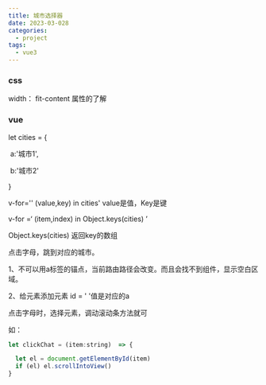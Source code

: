 ```yaml
---
title: 城市选择器
date: 2023-03-028
categories:
  - project
tags:
  - vue3
---
```


### css 

width： fit-content 属性的了解



### vue 

let cities = {

​	a:'城市1',

​	b:'城市2'

} 

v-for='' (value,key) in cities'    value是值，Key是键



v-for =‘  (item,index) in Object.keys(cities)  ’

Object.keys(cities)  返回key的数组





点击字母，跳到对应的城市。



1、不可以用a标签的锚点，当前路由路径会改变。而且会找不到组件，显示空白区域。



2、给元素添加元素 id = ' '值是对应的a

点击字母时，选择元素，调动滚动条方法就可

如：

```javascript
let clickChat = (item:string)  => {

  let el = document.getElementById(item)
  if (el) el.scrollIntoView()
}
```

